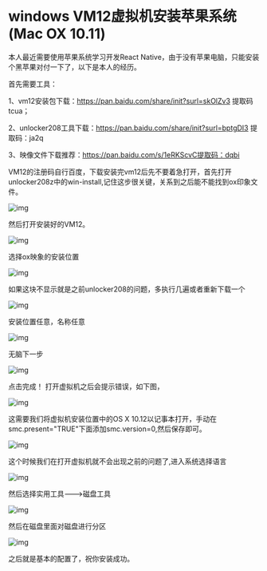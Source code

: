 # windows VM12虚拟机安装苹果系统(Mac OX 10.11)



本人最近需要使用苹果系统学习开发React Native，由于没有苹果电脑，只能安装个黑苹果对付一下了，以下是本人的经历。

首先需要工具：

1、vm12安装包下载：https://pan.baidu.com/share/init?surl=skOlZv3 提取码tcua；

2、unlocker208工具下载：https://pan.baidu.com/share/init?surl=bptgDI3 提取码：ja2q

3、映像文件下载推荐：https://pan.baidu.com/s/1eRKScvC提取码：dqbi

VM12的注册码自行百度，下载安装完vm12后先不要着急打开，首先打开unlocker208z中的win-install,记住这步很关键，关系到之后能不能找到ox印象文件。

![img](https://raw.githubusercontent.com/BInyLU/webimg/master/20190601/1.png)



然后打开安装好的VM12。

![img](https://raw.githubusercontent.com/BInyLU/webimg/master/20190601/2.png)

选择ox映象的安装位置

![img](https://raw.githubusercontent.com/BInyLU/webimg/master/20190601/3.png)

如果这块不显示就是之前unlocker208的问题，多执行几遍或者重新下载一个

![img](https://raw.githubusercontent.com/BInyLU/webimg/master/20190601/4.png)

安装位置任意，名称任意

![img](https://raw.githubusercontent.com/BInyLU/webimg/master/20190601/5.png)

无脑下一步

![img](https://raw.githubusercontent.com/BInyLU/webimg/master/20190601/6.png)

点击完成！
打开虚拟机之后会提示错误，如下图，

![img](https://raw.githubusercontent.com/BInyLU/webimg/master/20190601/7.png)

这需要我们将虚拟机安装位置中的OS X 10.12以记事本打开，手动在smc.present="TRUE"下面添加smc.version=0,然后保存即可。

![img](https://raw.githubusercontent.com/BInyLU/webimg/master/20190601/8.png)

这个时候我们在打开虚拟机就不会出现之前的问题了,进入系统选择语言

![img](https://raw.githubusercontent.com/BInyLU/webimg/master/20190601/9.png)

然后选择实用工具--->磁盘工具

![img](https://raw.githubusercontent.com/BInyLU/webimg/master/20190601/10.png)

然后在磁盘里面对磁盘进行分区

![img](https://raw.githubusercontent.com/BInyLU/webimg/master/20190601/11.png)

之后就是基本的配置了，祝你安装成功。

